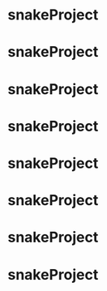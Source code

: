 # snakeProject
# snakeProject
# snakeProject
# snakeProject
# snakeProject
# snakeProject
# snakeProject
# snakeProject
